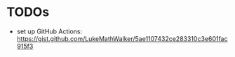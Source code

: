 # TODOs

- set up GitHub Actions: https://gist.github.com/LukeMathWalker/5ae1107432ce283310c3e601fac915f3
